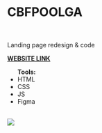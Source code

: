 <h1>CBFPOOLGA</h1>
<br>
<p>Landing page redesign & code</p>
<a href="https://alinaharakh.github.io/cbfpoolga/"><strong>WEBSITE LINK</strong></a>
<br>
<ul><strong>Tools:</strong>
  <li>HTML</li>
  <li>CSS</li>
  <li>JS</li>
  <li>Figma</li>
</ul>
<br>
<img src="https://github.com/AlinaHarakh/public-images/raw/main/Cbfpoolga.jpg">
